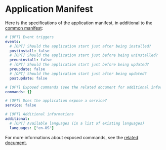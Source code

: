 # Application Manifest

Here is the specifications of the application manifest, in additional to the [common manifest](../applications-libraries.md#the-manifest):

```yaml
# [OPT] Event triggers
events:
  # [OPT] Should the application start just after being installed?
  postinstall: false
  # [OPT] Should the application start just before being uninstalled?
  preuninstall: false
  # [OPT] Should the application start just before being updated?
  preupdate: false
  # [OPT] Should the application start just after being updated?
  postupdate: false

# [OPT] Exposed commands (see the related document for additional informations)
commands: {}

# [OPT] Does the application expose a service?
service: false

# [OPT] Additional informations
additional:
  # [OPT] Available languages (in a list of existing languages)
  languages: ["en-US"]
```

For more informations about exposed commands, see the [related document](commands.md).
